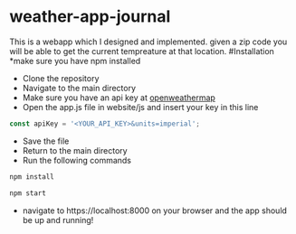 # weather-app-journal
This is a webapp which I designed and implemented.
given a zip code you will be able to get the current tempreature at that location.
#Installation
*make sure you have npm installed
* Clone the repository
* Navigate to the main directory
* Make sure you have an api key at [openweathermap](https://openweathermap.org/weathermap)
* Open the app.js file in website/js and insert your key in this line
```JavaScript
const apiKey = '<YOUR_API_KEY>&units=imperial';
```
* Save the file
* Return to the main directory
* Run the following commands
```bash
npm install
```
```bash
npm start
```
* navigate to https://localhost:8000 on your browser
and the app should be up and running!